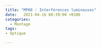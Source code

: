 ```yaml
---
title: "MP08 : Interférences lumineuses"
date:   2021-04-16 08:39:00 +0100
categories:
  - Montage
tags:
- Optique 

---
```

